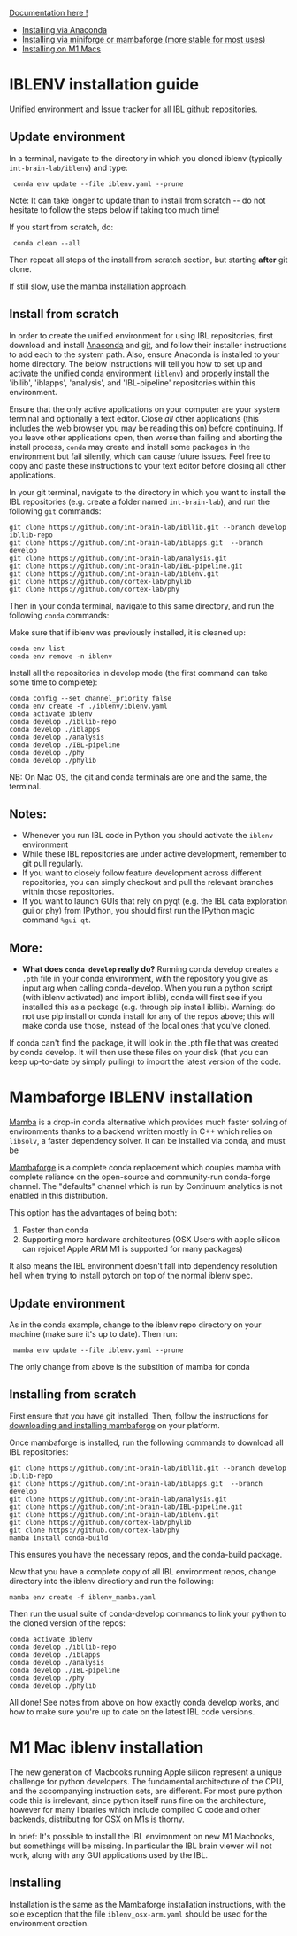 [Documentation here ! ](https://int-brain-lab.github.io/iblenv/)

<!-- toc -->

- [Installing via Anaconda](#iblenv-installation-guide)
- [Installing via miniforge or mambaforge (more stable for most uses)](#mambaforge-iblenv-installation)
- [Installing on M1 Macs](#m1-mac-iblenv-installation)

<!-- tocstop -->

# IBLENV installation guide
Unified environment and Issue tracker for all IBL github repositories.

## Update environment

In a terminal, navigate to the directory in which you cloned iblenv (typically `int-brain-lab/iblenv`) and type: 

` conda env update --file iblenv.yaml --prune`

Note: It can take longer to update than to install from scratch -- do not hesitate to follow the steps below if taking too much time!

If you start from scratch, do:

` conda clean --all`

Then repeat all steps of the install from scratch section, but starting **after** git clone.

If still slow, use the mamba installation approach.

## Install from scratch
In order to create the unified environment for using IBL repositories, first download and install [Anaconda](https://www.anaconda.com/distribution/#download-section) and [git](https://git-scm.com/downloads), and follow their installer instructions to add each to the system path. Also, ensure Anaconda is installed to your home directory. The below instructions will tell you how to set up and activate the unified conda environment (`iblenv`) and properly install the 'ibllib', 'iblapps', 'analysis', and 'IBL-pipeline' repositories within this environment.

Ensure that the only active applications on your computer are your system terminal and optionally a text editor. Close *all* other applications (this includes the web browser you may be reading this on) before continuing. If you leave other applications open, then worse than failing and aborting the install process, `conda` may create and install some packages in the environment but fail silently, which can cause future issues. Feel free to copy and paste these instructions to your text editor before closing all other applications.

In your git terminal, navigate to the directory in which you want to install the IBL repositories (e.g. create a folder named `int-brain-lab`), and run the following `git` commands:

```
git clone https://github.com/int-brain-lab/ibllib.git --branch develop ibllib-repo
git clone https://github.com/int-brain-lab/iblapps.git  --branch develop
git clone https://github.com/int-brain-lab/analysis.git
git clone https://github.com/int-brain-lab/IBL-pipeline.git
git clone https://github.com/int-brain-lab/iblenv.git
git clone https://github.com/cortex-lab/phylib
git clone https://github.com/cortex-lab/phy
```

Then in your conda terminal, navigate to this same directory, and run the following `conda` commands:


Make sure that if iblenv was previously installed, it is cleaned up:
```
conda env list
conda env remove -n iblenv
```

Install all the repositories in develop mode (the first command can take some time to complete):
```
conda config --set channel_priority false
conda env create -f ./iblenv/iblenv.yaml
conda activate iblenv
conda develop ./ibllib-repo
conda develop ./iblapps
conda develop ./analysis
conda develop ./IBL-pipeline
conda develop ./phy
conda develop ./phylib
```

NB: On Mac OS, the git and conda terminals are one and the same, the terminal.

## Notes:
- Whenever you run IBL code in Python you should activate the `iblenv` environment
- While these IBL repositories are under active development, remember to git pull regularly.
- If you want to closely follow feature development across different repositories, you can simply checkout and pull the relevant branches within those repositories.
- If you want to launch GUIs that rely on pyqt (e.g. the IBL data exploration gui or phy) from IPython, you should first run the IPython magic command `%gui qt`.

## More:
- **What does `conda develop` really do?** Running conda develop creates a `.pth` file in your conda environment, with the repository you give as input arg when calling conda-develop. When you run a python script (with iblenv activated) and import ibllib), conda will first see if you installed this as a package (e.g. through pip install ibllib). Warning: do not use pip install or conda install for any of the repos above; this will make conda use those, instead of the local ones that you've cloned.

If conda can't find the package, it will look in the .pth file that was created by conda develop. It will then use these files on your disk (that you can keep up-to-date by simply pulling) to import the latest version of the code.

# Mambaforge IBLENV installation

[Mamba](https://github.com/mamba-org/mamba) is a drop-in conda alternative which provides much faster solving of environments thanks to a backend written mostly in C++ which relies on `libsolv`, a faster dependency solver. It can be installed via conda, and must be 

[Mambaforge](https://github.com/conda-forge/miniforge#miniforge) is a complete conda replacement which couples mamba with complete reliance on the open-source and community-run conda-forge channel. The "defaults" channel which is run by Continuum analytics is not enabled in this distribution.

This option has the advantages of being both:
1. Faster than conda
2. Supporting more hardware architectures (OSX Users with apple silicon can rejoice! Apple ARM M1 is supported for many packages)

It also means the IBL environment doesn't fall into dependency resolution hell when trying to install pytorch on top of the normal iblenv spec.

## Update environment

As in the conda example, change to the iblenv repo directory on your machine (make sure it's up to date). Then run:

` mamba env update --file iblenv.yaml --prune`

The only change from above is the substition of mamba for conda

## Installing from scratch

First ensure that you have git installed. Then, follow the instructions for [downloading and installing mambaforge](https://github.com/conda-forge/miniforge#mambaforge) on your platform.

Once mambaforge is installed, run the following commands to download all IBL repositories:

```
git clone https://github.com/int-brain-lab/ibllib.git --branch develop ibllib-repo
git clone https://github.com/int-brain-lab/iblapps.git  --branch develop
git clone https://github.com/int-brain-lab/analysis.git
git clone https://github.com/int-brain-lab/IBL-pipeline.git
git clone https://github.com/int-brain-lab/iblenv.git
git clone https://github.com/cortex-lab/phylib
git clone https://github.com/cortex-lab/phy
mamba install conda-build
```

This ensures you have the necessary repos, and the conda-build package.

Now that you have a complete copy of all IBL environment repos, change directory into the iblenv directiory and run the following:

` mamba env create -f iblenv_mamba.yaml `

Then run the usual suite of conda-develop commands to link your python to the cloned version of the repos:

```
conda activate iblenv
conda develop ./ibllib-repo
conda develop ./iblapps
conda develop ./analysis
conda develop ./IBL-pipeline
conda develop ./phy
conda develop ./phylib
```

All done! See notes from above on how exactly conda develop works, and how to make sure you're up to date on the latest IBL code versions.


# M1 Mac iblenv installation

The new generation of Macbooks running Apple silicon represent a unique challenge for python developers. The fundamental architecture of the CPU, and the accompanying instruction sets, are different. For most pure python code this is irrelevant, since python itself runs fine on the architecture, however for many libraries which include compiled C code and other backends, distributing for OSX on M1s is thorny.

In brief: It's possible to install the IBL environment on new M1 Macbooks, but somethings will be missing. In particular the IBL brain viewer will not work, along with any GUI applications used by the IBL.

## Installing

Installation is the same as the Mambaforge installation instructions, with the sole exception that the file `iblenv_osx-arm.yaml` should be used for the environment creation.